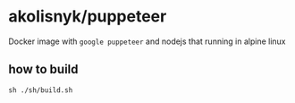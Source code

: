 # akolisnyk/puppeteer

Docker image with `google puppeteer` and nodejs that running in alpine linux

## how to build

`sh ./sh/build.sh`